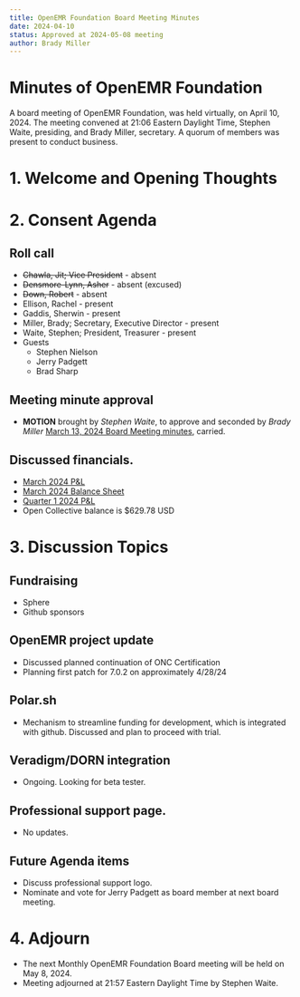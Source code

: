 ```yaml
---
title: OpenEMR Foundation Board Meeting Minutes
date: 2024-04-10
status: Approved at 2024-05-08 meeting
author: Brady Miller
---
```


# Minutes of OpenEMR Foundation

A board meeting of OpenEMR Foundation, was held virtually, on April 10, 2024. The meeting convened at 21:06 Eastern Daylight Time, Stephen Waite, presiding, and Brady Miller, secretary. A quorum of members was present to conduct business.

# 1. Welcome and Opening Thoughts

# 2. Consent Agenda
## Roll call
  - ~~Chawla, Jit; Vice President~~ - absent
  - ~~Densmore-Lynn, Asher~~ - absent (excused) 
  - ~~Down, Robert~~ - absent
  - Ellison, Rachel - present
  - Gaddis, Sherwin - present
  - Miller, Brady; Secretary, Executive Director - present
  - Waite, Stephen; President, Treasurer - present
  - Guests
    - Stephen Nielson
    - Jerry Padgett
    - Brad Sharp
## Meeting minute approval
  - **MOTION** brought by _Stephen Waite_, to approve and seconded by _Brady Miller_ [March 13, 2024 Board Meeting minutes](https://github.com/openemr/foundation-minutes/blob/master/2024-03-13-Board.md), carried.

## Discussed financials.
  - [March 2024 P&L](https://community.open-emr.org/uploads/short-url/95vou60T2Wq6NPBnXPohAin8PQl.pdf)
  - [March 2024 Balance Sheet](https://community.open-emr.org/uploads/short-url/cxykqX8Iw4AHBJ05Vu0YpGwDw4m.pdf)
  - [Quarter 1 2024 P&L](https://community.open-emr.org/uploads/short-url/aZpdS6gFHhu1UAqD0allFSqyYHl.pdf)
  - Open Collective balance is $629.78 USD

# 3. Discussion Topics

## Fundraising
  - Sphere
  - Github sponsors

## OpenEMR project update
  - Discussed planned continuation of ONC Certification
  - Planning first patch for 7.0.2 on approximately 4/28/24

## Polar.sh
  - Mechanism to streamline funding for development, which is integrated with github. Discussed and plan to proceed with trial.

## Veradigm/DORN integration
  - Ongoing. Looking for beta tester.

## Professional support page.
  - No updates.

## Future Agenda items
  - Discuss professional support logo.
  - Nominate and vote for Jerry Padgett as board member at next board meeting.
  
# 4. Adjourn
  - The next Monthly OpenEMR Foundation Board meeting will be held on May 8, 2024.
  - Meeting adjourned at 21:57 Eastern Daylight Time by Stephen Waite.
  
